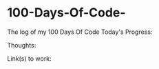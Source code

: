 # 100-Days-Of-Code-
The log of my 100 Days Of Code 
Today's Progress: 

Thoughts: 

Link(s) to work:
